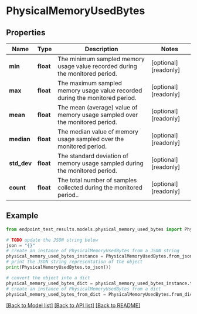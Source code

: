 # PhysicalMemoryUsedBytes


## Properties

Name | Type | Description | Notes
------------ | ------------- | ------------- | -------------
**min** | **float** | The minimum sampled memory usage value recorded during the monitored period. | [optional] [readonly] 
**max** | **float** | The maximum sampled memory usage value recorded during the monitored period. | [optional] [readonly] 
**mean** | **float** | The mean (average) value of memory usage sampled over the monitored period. | [optional] [readonly] 
**median** | **float** | The median value of memory usage sampled over the monitored period. | [optional] [readonly] 
**std_dev** | **float** | The standard deviation of memory usage sampled during the monitored period. | [optional] [readonly] 
**count** | **float** | The total number of samples collected during the monitored period.. | [optional] [readonly] 

## Example

```python
from endpoint_test_results.models.physical_memory_used_bytes import PhysicalMemoryUsedBytes

# TODO update the JSON string below
json = "{}"
# create an instance of PhysicalMemoryUsedBytes from a JSON string
physical_memory_used_bytes_instance = PhysicalMemoryUsedBytes.from_json(json)
# print the JSON string representation of the object
print(PhysicalMemoryUsedBytes.to_json())

# convert the object into a dict
physical_memory_used_bytes_dict = physical_memory_used_bytes_instance.to_dict()
# create an instance of PhysicalMemoryUsedBytes from a dict
physical_memory_used_bytes_from_dict = PhysicalMemoryUsedBytes.from_dict(physical_memory_used_bytes_dict)
```
[[Back to Model list]](../README.md#documentation-for-models) [[Back to API list]](../README.md#documentation-for-api-endpoints) [[Back to README]](../README.md)


